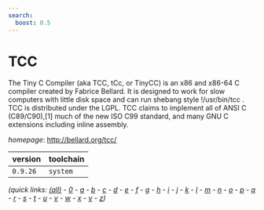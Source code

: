 ```yaml
---
search:
  boost: 0.5
---
```

# TCC

The Tiny C Compiler (aka TCC, tCc, or TinyCC) is an x86 and x86-64 C compiler  created by Fabrice Bellard. It is designed to work for slow computers with little disk space  and can run shebang style !/usr/bin/tcc . TCC is distributed under the LGPL. TCC claims to  implement all of ANSI C (C89/C90),[1] much of the new ISO C99 standard,  and many GNU C extensions including inline assembly.

*homepage*: <http://bellard.org/tcc/>

version | toolchain
--------|----------
``0.9.26`` | ``system``


*(quick links: [(all)](../index.md) - [0](../0/index.md) - [a](../a/index.md) - [b](../b/index.md) - [c](../c/index.md) - [d](../d/index.md) - [e](../e/index.md) - [f](../f/index.md) - [g](../g/index.md) - [h](../h/index.md) - [i](../i/index.md) - [j](../j/index.md) - [k](../k/index.md) - [l](../l/index.md) - [m](../m/index.md) - [n](../n/index.md) - [o](../o/index.md) - [p](../p/index.md) - [q](../q/index.md) - [r](../r/index.md) - [s](../s/index.md) - [t](../t/index.md) - [u](../u/index.md) - [v](../v/index.md) - [w](../w/index.md) - [x](../x/index.md) - [y](../y/index.md) - [z](../z/index.md))*

